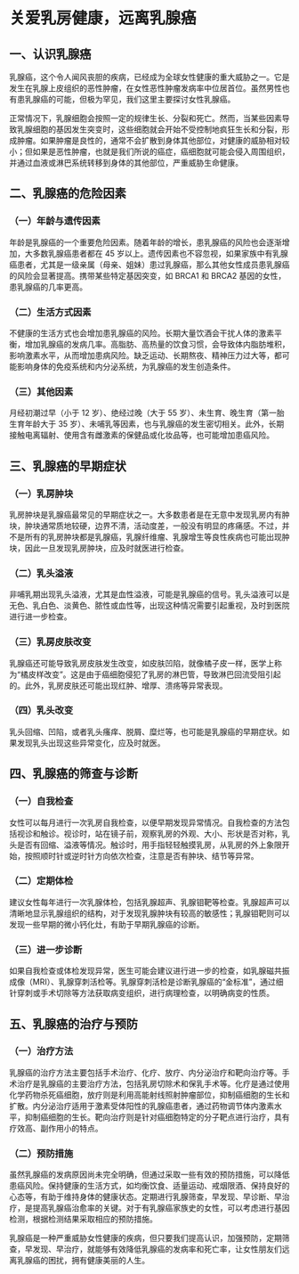 # 关爱乳房健康，远离乳腺癌

## 一、认识乳腺癌
乳腺癌，这个令人闻风丧胆的疾病，已经成为全球女性健康的重大威胁之一。它是发生在乳腺上皮组织的恶性肿瘤，在女性恶性肿瘤发病率中位居首位。虽然男性也有患乳腺癌的可能，但极为罕见，我们这里主要探讨女性乳腺癌。

正常情况下，乳腺细胞会按照一定的规律生长、分裂和死亡。然而，当某些因素导致乳腺细胞的基因发生突变时，这些细胞就会开始不受控制地疯狂生长和分裂，形成肿瘤。如果肿瘤是良性的，通常不会扩散到身体其他部位，对健康的威胁相对较小；但如果是恶性肿瘤，也就是我们所说的癌症，癌细胞就可能会侵入周围组织，并通过血液或淋巴系统转移到身体的其他部位，严重威胁生命健康。

## 二、乳腺癌的危险因素
### （一）年龄与遗传因素
年龄是乳腺癌的一个重要危险因素。随着年龄的增长，患乳腺癌的风险也会逐渐增加，大多数乳腺癌患者都在 45 岁以上。遗传因素也不容忽视，如果家族中有乳腺癌患者，尤其是一级亲属（母亲、姐妹）患过乳腺癌，那么其他女性成员患乳腺癌的风险会显著提高。携带某些特定基因突变，如 BRCA1 和 BRCA2 基因的女性，患乳腺癌的几率更高。

### （二）生活方式因素
不健康的生活方式也会增加患乳腺癌的风险。长期大量饮酒会干扰人体的激素平衡，增加乳腺癌的发病几率。高脂肪、高热量的饮食习惯，会导致体内脂肪堆积，影响激素水平，从而增加患病风险。缺乏运动、长期熬夜、精神压力过大等，都可能影响身体的免疫系统和内分泌系统，为乳腺癌的发生创造条件。

### （三）其他因素
月经初潮过早（小于 12 岁）、绝经过晚（大于 55 岁）、未生育、晚生育（第一胎生育年龄大于 35 岁）、未哺乳等因素，也与乳腺癌的发生密切相关。此外，长期接触电离辐射、使用含有雌激素的保健品或化妆品等，也可能增加患癌风险。

## 三、乳腺癌的早期症状
### （一）乳房肿块
乳房肿块是乳腺癌最常见的早期症状之一。大多数患者是在无意中发现乳房内有肿块，肿块通常质地较硬，边界不清，活动度差，一般没有明显的疼痛感。不过，并不是所有的乳房肿块都是乳腺癌，乳腺纤维瘤、乳腺增生等良性疾病也可能出现肿块，因此一旦发现乳房肿块，应及时就医进行检查。

### （二）乳头溢液
非哺乳期出现乳头溢液，尤其是血性溢液，可能是乳腺癌的信号。乳头溢液可以是无色、乳白色、淡黄色、脓性或血性等，出现这种情况需要引起重视，及时到医院进行进一步检查。

### （三）乳房皮肤改变
乳腺癌还可能导致乳房皮肤发生改变，如皮肤凹陷，就像橘子皮一样，医学上称为“橘皮样改变”。这是由于癌细胞侵犯了乳房的淋巴管，导致淋巴回流受阻引起的。此外，乳房皮肤还可能出现红肿、增厚、溃疡等异常表现。

### （四）乳头改变
乳头回缩、凹陷，或者乳头瘙痒、脱屑、糜烂等，也可能是乳腺癌的早期症状。如果发现乳头出现这些异常变化，应及时就医。

## 四、乳腺癌的筛查与诊断
### （一）自我检查
女性可以每月进行一次乳房自我检查，以便早期发现异常情况。自我检查的方法包括视诊和触诊。视诊时，站在镜子前，观察乳房的外观、大小、形状是否对称，乳头是否有回缩、溢液等情况。触诊时，用手指轻轻触摸乳房，从乳房的外上象限开始，按照顺时针或逆时针方向依次检查，注意是否有肿块、结节等异常。

### （二）定期体检
建议女性每年进行一次乳腺体检，包括乳腺超声、乳腺钼靶等检查。乳腺超声可以清晰地显示乳腺组织的结构，对于发现乳腺肿块有较高的敏感性；乳腺钼靶则可以发现一些早期的微小钙化灶，有助于早期乳腺癌的诊断。

### （三）进一步诊断
如果自我检查或体检发现异常，医生可能会建议进行进一步的检查，如乳腺磁共振成像（MRI）、乳腺穿刺活检等。乳腺穿刺活检是诊断乳腺癌的“金标准”，通过细针穿刺或手术切除等方法获取病变组织，进行病理检查，以明确病变的性质。

## 五、乳腺癌的治疗与预防
### （一）治疗方法
乳腺癌的治疗方法主要包括手术治疗、化疗、放疗、内分泌治疗和靶向治疗等。手术治疗是乳腺癌的主要治疗方法，包括乳房切除术和保乳手术等。化疗是通过使用化学药物杀死癌细胞，放疗则是利用高能射线照射肿瘤部位，抑制癌细胞的生长和扩散。内分泌治疗适用于激素受体阳性的乳腺癌患者，通过药物调节体内激素水平，抑制癌细胞的生长。靶向治疗则是针对癌细胞特定的分子靶点进行治疗，具有疗效高、副作用小的特点。

### （二）预防措施
虽然乳腺癌的发病原因尚未完全明确，但通过采取一些有效的预防措施，可以降低患癌风险。保持健康的生活方式，如均衡饮食、适量运动、戒烟限酒、保持良好的心态等，有助于维持身体的健康状态。定期进行乳腺筛查，早发现、早诊断、早治疗，是提高乳腺癌治愈率的关键。对于有乳腺癌家族史的女性，可以考虑进行基因检测，根据检测结果采取相应的预防措施。

乳腺癌是一种严重威胁女性健康的疾病，但只要我们提高认识，加强预防，定期筛查，早发现、早治疗，就能够有效降低乳腺癌的发病率和死亡率，让女性朋友们远离乳腺癌的困扰，拥有健康美丽的人生。 